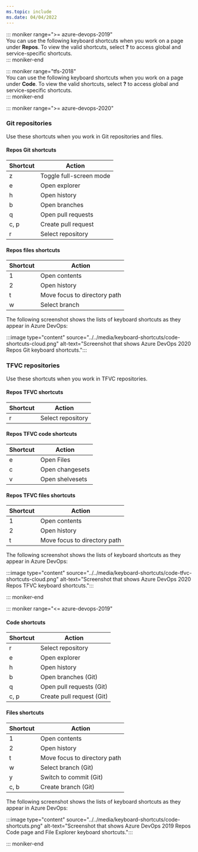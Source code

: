 ```yaml
---
ms.topic: include
ms.date: 04/04/2022
---
```


<a id="code-shortcuts"></a>

::: moniker range=">= azure-devops-2019"  
You can use the following keyboard shortcuts when you work on a page under **Repos**. To view the valid shortcuts, select **?** to access  global and service-specific shortcuts.  
::: moniker-end

::: moniker range="tfs-2018"  
You can use the following keyboard shortcuts when you work on a page under **Code**. To view the valid shortcuts, select **?** to access global and service-specific shortcuts.  
::: moniker-end

::: moniker range=">= azure-devops-2020"

### Git repositories

Use these shortcuts when you work in Git repositories and files.

#### Repos Git shortcuts

|Shortcut|Action|
|---|---|
|z|Toggle full-screen mode|
|e|Open explorer|
|h|Open history|
|b|Open branches|
|q|Open pull requests|
|c, p|Create pull request|
|r|Select repository|

#### Repos files shortcuts

|Shortcut|Action|
|---|---|
|1|Open contents|
|2|Open history|
|t|Move focus to directory path|
|w|Select branch|

The following screenshot shows the lists of keyboard shortcuts as they appear in Azure DevOps:

:::image type="content" source="../../media/keyboard-shortcuts/code-shortcuts-cloud.png" alt-text="Screenshot that shows Azure DevOps 2020 Repos Git keyboard shortcuts.":::

### TFVC repositories

Use these shortcuts when you work in TFVC repositories.

#### Repos TFVC shortcuts

|Shortcut|Action|
|---|---|
|r|Select repository|

#### Repos TFVC code shortcuts

|Shortcut|Action|
|---|---|
|e|Open Files|
|c|Open changesets|
|v|Open shelvesets|

#### Repos TFVC files shortcuts

|Shortcut|Action|
|---|---|
|1|Open contents|
|2|Open history|
|t|Move focus to directory path|

The following screenshot shows the lists of keyboard shortcuts as they appear in Azure DevOps:

:::image type="content" source="../../media/keyboard-shortcuts/code-tfvc-shortcuts-cloud.png" alt-text="Screenshot that shows Azure DevOps 2020 Repos TFVC keyboard shortcuts.":::

::: moniker-end

::: moniker range="<= azure-devops-2019"

#### Code shortcuts

|Shortcut|Action|
|---|---|
|r|Select repository|
|e|Open explorer|
|h|Open history|
|b|Open branches (Git)|
|q|Open pull requests (Git)|
|c, p|Create pull request (Git)|
  
#### Files shortcuts

|Shortcut|Action|
|---|---|
|1|Open contents|
|2|Open history|
|t|Move focus to directory path|
|w|Select branch (Git)|
|y|Switch to commit (Git)|
|c, b|Create branch (Git)|

The following screenshot shows the lists of keyboard shortcuts as they appear in Azure DevOps:

:::image type="content" source="../../media/keyboard-shortcuts/code-shortcuts.png" alt-text="Screenshot that shows Azure DevOps 2019 Repos Code page and File Explorer keyboard shortcuts.":::

::: moniker-end
